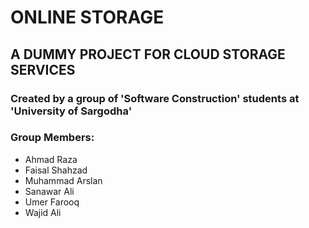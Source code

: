 # ONLINE STORAGE
## A DUMMY PROJECT FOR CLOUD STORAGE SERVICES
### Created by a group of 'Software Construction' students at 'University of Sargodha'


### Group Members:
+ Ahmad Raza
+ Faisal Shahzad
+ Muhammad Arslan
+ Sanawar Ali
+ Umer Farooq
+ Wajid Ali